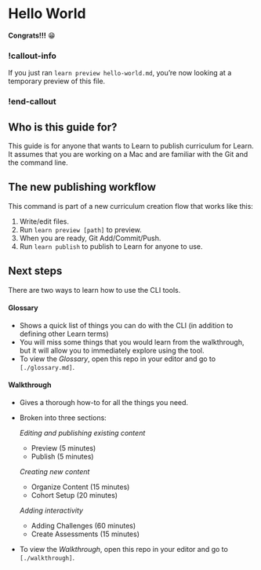 # Hello World

**Congrats!!!** 😁

### !callout-info
If you just ran `learn preview hello-world.md`, you’re now looking at a temporary preview of this file.

### !end-callout

## Who is this guide for?

This guide is for anyone that wants to Learn to publish curriculum for Learn. It assumes that you are working on a Mac and are familiar with the Git and the command line.

## The new publishing workflow

This command is part of a new curriculum creation flow that works like this:

1. Write/edit files.
2. Run `learn preview [path]` to preview.
3. When you are ready, Git Add/Commit/Push.
4. Run `learn publish` to publish to Learn for anyone to use.

## Next steps

There are two ways to learn how to use the CLI tools.

#### Glossary
* Shows a quick list of things you can do with the CLI (in addition to defining other Learn terms)
* You will miss some things that you would learn from the walkthrough, but it will allow you to immediately explore using the tool.
* To view the *Glossary*, open this repo in your editor and go to `[./glossary.md]`.


#### Walkthrough

* Gives a thorough how-to for all the things you need.
* Broken into three sections:

  *Editing and publishing existing content*
    * Preview (5 minutes)
    * Publish (5 minutes)

  *Creating new content*
    * Organize Content (15 minutes)
    * Cohort Setup (20 minutes)

  *Adding interactivity*
    * Adding Challenges (60 minutes)
    * Create Assessments (15 minutes)

* To view the *Walkthrough*, open this repo in your editor and go to `[./walkthrough]`.
